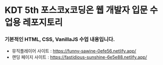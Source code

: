 # KDT 5th 포스코x코딩온 웹 개발자 입문 수업용 레포지토리

### 기본적인 HTML, CSS, VanillaJS 수업 내용입니다.

* 뮤직플레이어 사이트 : https://funny-sawine-0efe56.netlify.app/
* 랜딩 페이지 사이트 : https://fastidious-sunshine-6e5e88.netlify.app/
